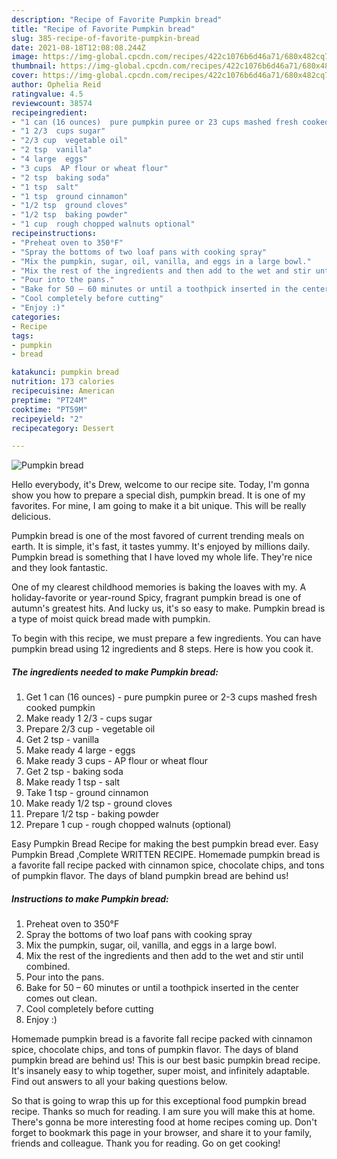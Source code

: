 ```yaml
---
description: "Recipe of Favorite Pumpkin bread"
title: "Recipe of Favorite Pumpkin bread"
slug: 385-recipe-of-favorite-pumpkin-bread
date: 2021-08-18T12:08:08.244Z
image: https://img-global.cpcdn.com/recipes/422c1076b6d46a71/680x482cq70/pumpkin-bread-recipe-main-photo.jpg
thumbnail: https://img-global.cpcdn.com/recipes/422c1076b6d46a71/680x482cq70/pumpkin-bread-recipe-main-photo.jpg
cover: https://img-global.cpcdn.com/recipes/422c1076b6d46a71/680x482cq70/pumpkin-bread-recipe-main-photo.jpg
author: Ophelia Reid
ratingvalue: 4.5
reviewcount: 38574
recipeingredient:
- "1 can (16 ounces)  pure pumpkin puree or 23 cups mashed fresh cooked pumpkin"
- "1 2/3  cups sugar"
- "2/3 cup  vegetable oil"
- "2 tsp  vanilla"
- "4 large  eggs"
- "3 cups  AP flour or wheat flour"
- "2 tsp  baking soda"
- "1 tsp  salt"
- "1 tsp  ground cinnamon"
- "1/2 tsp  ground cloves"
- "1/2 tsp  baking powder"
- "1 cup  rough chopped walnuts optional"
recipeinstructions:
- "Preheat oven to 350°F"
- "Spray the bottoms of two loaf pans with cooking spray"
- "Mix the pumpkin, sugar, oil, vanilla, and eggs in a large bowl."
- "Mix the rest of the ingredients and then add to the wet and stir until combined."
- "Pour into the pans."
- "Bake for 50 – 60 minutes or until a toothpick inserted in the center comes out clean."
- "Cool completely before cutting"
- "Enjoy :)"
categories:
- Recipe
tags:
- pumpkin
- bread

katakunci: pumpkin bread 
nutrition: 173 calories
recipecuisine: American
preptime: "PT24M"
cooktime: "PT59M"
recipeyield: "2"
recipecategory: Dessert

---
```



![Pumpkin bread](https://img-global.cpcdn.com/recipes/422c1076b6d46a71/680x482cq70/pumpkin-bread-recipe-main-photo.jpg)

Hello everybody, it's Drew, welcome to our recipe site. Today, I'm gonna show you how to prepare a special dish, pumpkin bread. It is one of my favorites. For mine, I am going to make it a bit unique. This will be really delicious.

Pumpkin bread is one of the most favored of current trending meals on earth. It is simple, it's fast, it tastes yummy. It's enjoyed by millions daily. Pumpkin bread is something that I have loved my whole life. They're nice and they look fantastic.

One of my clearest childhood memories is baking the loaves with my. A holiday-favorite or year-round Spicy, fragrant pumpkin bread is one of autumn&#39;s greatest hits. And lucky us, it&#39;s so easy to make. Pumpkin bread is a type of moist quick bread made with pumpkin.


To begin with this recipe, we must prepare a few ingredients. You can have pumpkin bread using 12 ingredients and 8 steps. Here is how you cook it.

<!--inarticleads1-->

##### The ingredients needed to make Pumpkin bread:

1. Get 1 can (16 ounces) - pure pumpkin puree or 2-3 cups mashed fresh cooked pumpkin
1. Make ready 1 2/3 - cups sugar
1. Prepare 2/3 cup - vegetable oil
1. Get 2 tsp - vanilla
1. Make ready 4 large - eggs
1. Make ready 3 cups - AP flour or wheat flour
1. Get 2 tsp - baking soda
1. Make ready 1 tsp - salt
1. Take 1 tsp - ground cinnamon
1. Make ready 1/2 tsp - ground cloves
1. Prepare 1/2 tsp - baking powder
1. Prepare 1 cup - rough chopped walnuts (optional)


Easy Pumpkin Bread Recipe for making the best pumpkin bread ever. Easy Pumpkin Bread ,Complete WRITTEN RECIPE. Homemade pumpkin bread is a favorite fall recipe packed with cinnamon spice, chocolate chips, and tons of pumpkin flavor. The days of bland pumpkin bread are behind us! 

<!--inarticleads2-->

##### Instructions to make Pumpkin bread:

1. Preheat oven to 350°F
1. Spray the bottoms of two loaf pans with cooking spray
1. Mix the pumpkin, sugar, oil, vanilla, and eggs in a large bowl.
1. Mix the rest of the ingredients and then add to the wet and stir until combined.
1. Pour into the pans.
1. Bake for 50 – 60 minutes or until a toothpick inserted in the center comes out clean.
1. Cool completely before cutting
1. Enjoy :)


Homemade pumpkin bread is a favorite fall recipe packed with cinnamon spice, chocolate chips, and tons of pumpkin flavor. The days of bland pumpkin bread are behind us! This is our best basic pumpkin bread recipe. It&#39;s insanely easy to whip together, super moist, and infinitely adaptable. Find out answers to all your baking questions below. 

So that is going to wrap this up for this exceptional food pumpkin bread recipe. Thanks so much for reading. I am sure you will make this at home. There's gonna be more interesting food at home recipes coming up. Don't forget to bookmark this page in your browser, and share it to your family, friends and colleague. Thank you for reading. Go on get cooking!

